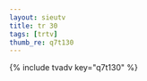 ```yaml
--- 
layout: sieutv
title: tr 30
tags: [trtv]
thumb_re: q7t130
---
```

{% include tvadv key="q7t130" %} 
